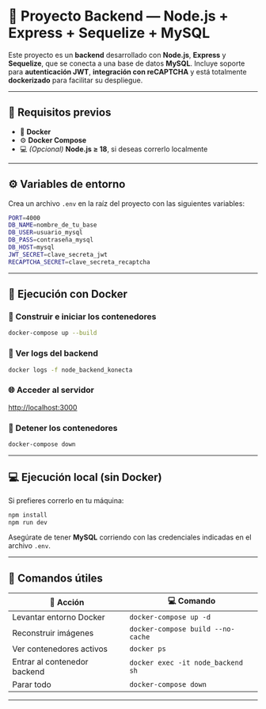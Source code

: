 

# 🧩 Proyecto Backend — Node.js + Express + Sequelize + MySQL

Este proyecto es un **backend** desarrollado con **Node.js**, **Express** y **Sequelize**, que se conecta a una base de datos **MySQL**.
Incluye soporte para **autenticación JWT**, **integración con reCAPTCHA** y está totalmente **dockerizado** para facilitar su despliegue.

---

## 🚀 Requisitos previos

* 🐳 **Docker**
* ⚙️ **Docker Compose**
* 💻 *(Opcional)* **Node.js ≥ 18**, si deseas correrlo localmente

---

## ⚙️ Variables de entorno

Crea un archivo `.env` en la raíz del proyecto con las siguientes variables:

```bash
PORT=4000
DB_NAME=nombre_de_tu_base
DB_USER=usuario_mysql
DB_PASS=contraseña_mysql
DB_HOST=mysql
JWT_SECRET=clave_secreta_jwt
RECAPTCHA_SECRET=clave_secreta_recaptcha
```

---

## 🐋 Ejecución con Docker

### 🔧 Construir e iniciar los contenedores

```bash
docker-compose up --build
```

### 📜 Ver logs del backend

```bash
docker logs -f node_backend_konecta
```

### 🌐 Acceder al servidor

[http://localhost:3000](http://localhost:3000)

### 🛑 Detener los contenedores

```bash
docker-compose down
```

---

## 💻 Ejecución local (sin Docker)

Si prefieres correrlo en tu máquina:

```bash
npm install
npm run dev
```

Asegúrate de tener **MySQL** corriendo con las credenciales indicadas en el archivo `.env`.

---

## 🧰 Comandos útiles

| 🧩 Acción                    | 💻 Comando                        |
| ---------------------------- | --------------------------------- |
| Levantar entorno Docker      | `docker-compose up -d`            |
| Reconstruir imágenes         | `docker-compose build --no-cache` |
| Ver contenedores activos     | `docker ps`                       |
| Entrar al contenedor backend | `docker exec -it node_backend sh` |
| Parar todo                   | `docker-compose down`             |

---



